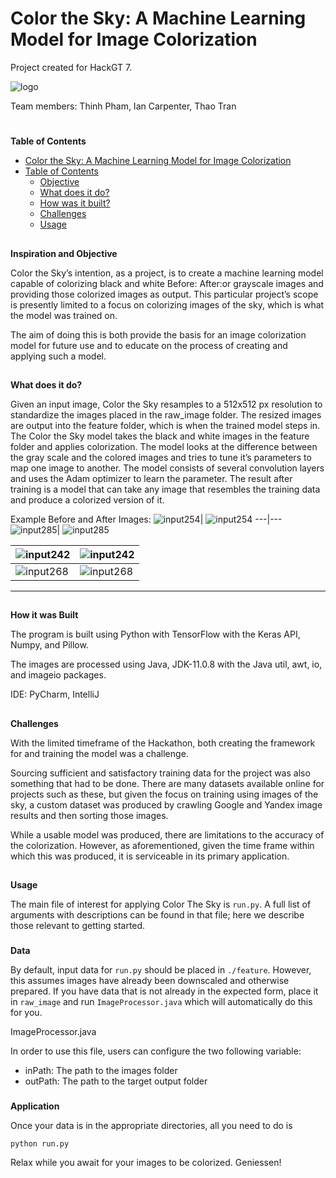 

# **Color the Sky: A Machine Learning Model for Image Colorization**

Project created for HackGT 7.

![logo](logo.png)

 Team members: Thinh Pham, Ian Carpenter, Thao Tran
# 
**Table of Contents**



*   [Color the Sky: A Machine Learning Model for Image Colorization](https://github.com/thinhpham2122/Color_the_Sky)
*   [Table of Contents](https://github.com/thinhpham2122/Color_the_Sky#table-of-contents)
    *   [Objective](https://github.com/thinhpham2122/Color_the_Sky#objective)
    *   [What does it do?](https://github.com/thinhpham2122/Color_the_Sky#what-does-it-do)
    *   [How was it built?](https://github.com/thinhpham2122/Color_the_Sky#built)
    *   [Challenges](https://github.com/thinhpham2122/Color_the_Sky#challenges)
    *   [Usage](https://github.com/thinhpham2122/Color_the_Sky#usage)

## 
**Inspiration and Objective**


Color the Sky’s intention, as a project, is to create a machine learning model capable of colorizing black and white Before:						After:or grayscale images and providing those colorized images as output. This particular project’s scope is presently limited to a focus on colorizing images of the sky, which is what the model was trained on. 

The aim of doing this is both provide the basis for an image colorization model for future use and to educate on the process of creating and applying such a model. 


## 
**What does it do?**

Given an input image, Color the Sky resamples to a 512x512 px resolution to standardize the images placed in the raw_image folder. The resized images are output into the feature folder, which is when the trained model steps in. 
The Color the Sky model takes the black and white images in the feature folder and applies colorization. The model looks at the difference between the gray scale and the colored images and tries to tune it’s parameters to map one image to another. The model consists of several convolution layers and uses the Adam optimizer to learn the parameter. The result after training is a model that can take any image that resembles the training data and produce a colorized version of it.

Example Before and After Images:
![input254](test_input/input254.jpeg)| ![input254](test_output/output254.jpeg)
---|---
![input285](test_input/input285.jpeg)| ![input285](test_output/output285.jpeg)

![input242](test_input/input242.jpeg)| ![input242](test_output/output242.jpeg)
---|---
![input268](test_input/input268.jpeg)| ![input268](test_output/output268.jpeg)

---


## 
**How it was Built**

The program is built using Python with TensorFlow with the Keras API, Numpy, and Pillow.

The images are processed using Java, JDK-11.0.8 with the Java util, awt, io, and imageio packages.

IDE: PyCharm, IntelliJ


## 
**Challenges**

With the limited timeframe of the Hackathon, both creating the framework for and training the model was a challenge.  

Sourcing sufficient and satisfactory training data for the project was also something that had to be done. There are many datasets available online for projects such as these, but given the focus on training using images of the sky, a custom dataset was produced by crawling Google and Yandex image results and then sorting those images.

While a usable model was produced, there are limitations to the accuracy of the colorization. However, as aforementioned, given the time frame within which this was produced, it is serviceable in its primary application. 


## 
**Usage**

The main file of interest for applying Color The Sky is `run.py`. A full list of arguments with descriptions can be found in that file; here we describe those relevant to getting started.


### 
**Data**

By default, input data for `run.py` should be placed in `./feature`. However, this assumes images have already been downscaled and otherwise prepared. If you have data that is not already in the expected form, place it in `raw_image` and run `ImageProcessor.java` which will automatically do this for you. 

ImageProcessor.java

In order to use this file, users can configure the two following variable:



*   inPath: The path to the images folder
*   outPath: The path to the target output folder

### 
**Application**


Once your data is in the appropriate directories, all you need to do is


```
python run.py
```


Relax while you await for your images to be colorized. Geniessen!
